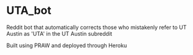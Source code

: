 # UTA_bot
Reddit bot that automatically corrects those who mistakenly refer to UT Austin as 'UTA' in the UT Austin subreddit

Built using PRAW and deployed through Heroku
